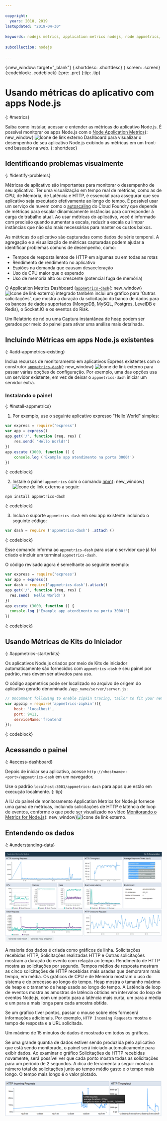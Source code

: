 ```yaml
---

copyright:
  years: 2018, 2019
lastupdated: "2019-04-30"

keywords: nodejs metrics, application metrics nodejs, node appmetrics, nodejs autoscaling, nodejs dash, appmetrics-dashs nodejs

subcollection: nodejs

---
```


{:new_window: target="_blank"}
{:shortdesc: .shortdesc}
{:screen: .screen}
{:codeblock: .codeblock}
{:pre: .pre}
{:tip: .tip}

# Usando métricas do aplicativo com apps Node.js
{: #metrics}

Saiba como instalar, acessar e entender as métricas do aplicativo Node.js. É possível monitorar os apps Node.js com o [Node Application Metrics](https://developer.ibm.com/open/projects/node-application-metrics/){: new_window} ![Ícone de link externo](../icons/launch-glyph.svg "Ícone de link externo") Dashboard para visualizar o desempenho de seu aplicativo Node.js exibindo as métricas em um front-end baseado na web.
{: shortdesc}

## Identificando problemas visualmente
{: #identify-problems}

Métricas de aplicativo são importantes para monitorar o desempenho de seu aplicativo. Ter uma visualização em tempo real de métricas, como as de CPU, de Memória, de Latência e HTTP, é essencial para assegurar que seu aplicativo seja executado efetivamente ao longo do tempo. É possível usar um serviço de nuvem como o [autoscaling](/docs/services/Auto-Scaling?topic=Auto-Scaling-get-started) do Cloud Foundry que depende de métricas para escalar dinamicamente instâncias para corresponder à carga de trabalho atual. Ao usar métricas do aplicativo, você é informado com precisão quando aumentar a escala, reduzir a escala ou limpar instâncias que não são mais necessárias para manter os custos baixos.

As métricas do aplicativo são capturadas como dados de série temporal. A agregação e a visualização de métricas capturadas podem ajudar a identificar problemas comuns de desempenho, como:

* Tempos de resposta lentos de HTTP em algumas ou em todas as rotas
* Rendimento de rendimento no aplicativo
* Espiões na demanda que causam desaceleração
* Uso de CPU maior que o esperado
* Uso de memória alto ou crescente (potencial fuga de memória)

O Application Metrics Dashboard ([`appmetrics-dash`](https://github.com/RuntimeTools/appmetrics-dash){: new_window}![Ícone de link externo](../icons/launch-glyph.svg "Ícone de link externo")) integrado também inclui um gráfico para 'Outras solicitações', que mostra a duração da solicitação do banco de dados para os bancos de dados suportados (MongoDB, MySQL, Postgres, LevelDB e Redis), o Socket.IO e os eventos do Riak.

Um Relatório de nó ou uma Captura instantânea de heap podem ser gerados por meio do painel para ativar uma análise mais detalhada.

## Incluindo Métricas em apps Node.js existentes
{: #add-appmetrics-existing}

Inclua recursos de monitoramento em aplicativos Express existentes com o construtor [`appmetrics-dash`](https://github.com/RuntimeTools/appmetrics-dash){: new_window} ![Ícone de link externo](../icons/launch-glyph.svg "Ícone de link externo") para passar várias opções de configuração. Por exemplo, uma das opções usa um servidor existente, em vez de deixar o `appmetrics-dash` iniciar um servidor extra.

### Instalando o painel
{: #install-appmetrics}

1. Por exemplo, use o seguinte aplicativo expresso "Hello World" simples:
  ```js
  var express = require('express')
  var app = express()
  app.get('/', function (req, res) {
      res.send( 'Hello World!')
  })
  app.escute (3000, function () {
      console.log ('Example app atendimento na porta 3000!')
  })
  ```
  {: codeblock}

2. Instale o painel `appmetrics` com o comando [npm](https://nodejs.org/){: new_window}![Ícone de link externo](../icons/launch-glyph.svg "Ícone de link externo") a seguir:
  ```
  npm install appmetrics-dash
  ```
  {: codeblock}

3. Inclua o suporte `appmetrics-dash` em seu app existente incluindo o seguinte código:
  ```js
  var dash = require ('appmetrics-dash') .attach ()
  ```
  {: codeblock}

  Esse comando informa ao `appmetrics-dash` para usar o servidor que já foi criado e incluir um terminal `appmetrics-dash`.

  O código revisado agora é semelhante ao seguinte exemplo:
  ```js
  var express = require('express')
  var app = express()
  var dash = require('appmetrics-dash').attach()
  app.get('/', function (req, res) {
    res.send( 'Hello World!')
  })
  app.escute (3000, function () {
    console.log ('Example app atendimento na porta 3000!')
  })
  ```
  {: codeblock}

## Usando Métricas de Kits do Iniciador
{: #appmetrics-starterkits}

Os aplicativos Node.js criados por meio de Kits de iniciador automaticamente são fornecidos com `appmetrics-dash` e seu painel por padrão, mas devem ser ativados para uso.

O código appmetrics pode ser localizado no arquivo de origem do aplicativo gerado denominado `/app_name/server/server.js`:
```js
// Uncomment following to enable zipkin tracing, tailor to fit your network configuration:
var appzip = require('appmetrics-zipkin')({
    host: 'localhost',
    port: 9411,
    serviceName:'frontend'
});
```
{: codeblock}

## Acessando o painel
{: #access-dashboard}

Depois de iniciar seu aplicativo, acesse `http://<hostname>:<port>/appmetrics-dash` em um navegador.

Use o padrão `localhost:3001/appmetrics-dash` para apps que estão em execução localmente.
{: tip}

A IU do painel de monitoramento Application Metrics for Node.js fornece uma gama de métricas, incluindo solicitações de HTTP e latência de loop de eventos, conforme o que pode ser visualizado no vídeo [Monitorando o Metrics for Node.js](https://www.youtube.com/watch?v=7hV8gKlMYLs&feature=youtu.be){: new_window}![Ícone de link externo](../icons/launch-glyph.svg "Ícone de link externo").

## Entendendo os dados
{: #understanding-data}

![Appmetrics Dashboard](images/appmetricsdash-1.png)

A maioria dos dados é criada como gráficos de linha. Solicitações recebidas HTTP, Solicitações realizadas HTTP e Outras solicitações mostram a duração do evento com relação ao tempo. Rendimento de HTTP mostra as solicitações por segundo. Tempos médios de resposta mostram as cinco solicitações de HTTP recebidas mais usadas que demoraram mais tempo, em média. Os gráficos de CPU e de Memória mostram o uso do sistema e do processo ao longo do tempo. Heap mostra o tamanho máximo de heap e o tamanho de heap usado ao longo do tempo. A Latência de loop de eventos mostra as amostras de latência obtidas em intervalos do loop de eventos Node.js, com um ponto para a latência mais curta, um para a média e um para a mais longa para cada amostra obtida.

Se um gráfico tiver pontos, passar o mouse sobre eles fornecerá informações adicionais. Por exemplo, `HTTP Incoming Requests` mostra o tempo de resposta e a URL solicitada.

Um máximo de 15 minutos de dados é mostrado em todos os gráficos.

Se uma grande quantia de dados estiver sendo produzida pelo aplicativo que está sendo monitorado, o painel será iniciado automaticamente para exibir dados. Ao examinar o gráfico Solicitações de HTTP recebidas novamente, será possível ver que cada ponto mostra todas as solicitações para um período de 2 segundos. A dica de ferramenta a seguir mostra o número total de solicitações junto ao tempo médio gasto e o tempo mais longo. O tempo mais longo é o valor plotado.

![Show Tooltip](images/tooltip-1.png)




